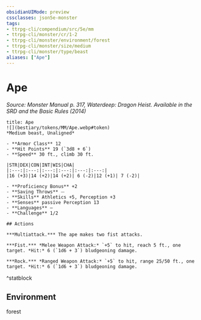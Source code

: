 ```yaml
---
obsidianUIMode: preview
cssclasses: json5e-monster
tags:
- ttrpg-cli/compendium/src/5e/mm
- ttrpg-cli/monster/cr/1-2
- ttrpg-cli/monster/environment/forest
- ttrpg-cli/monster/size/medium
- ttrpg-cli/monster/type/beast
aliases: ["Ape"]
---
```

# Ape
*Source: Monster Manual p. 317, Waterdeep: Dragon Heist. Available in the <span title='Systems Reference Document (5.1)'>SRD</span> and the Basic Rules (2014)*  

```ad-statblock
title: Ape
![](bestiary/tokens/MM/Ape.webp#token)
*Medium beast, Unaligned*

- **Armor Class** 12
- **Hit Points** 19 (`3d8 + 6`)
- **Speed** 30 ft., climb 30 ft.

|STR|DEX|CON|INT|WIS|CHA|
|:---:|:---:|:---:|:---:|:---:|:---:|
|16 (+3)|14 (+2)|14 (+2)| 6 (-2)|12 (+1)| 7 (-2)|

- **Proficiency Bonus** +2
- **Saving Throws** ⏤
- **Skills** Athletics +5, Perception +3
- **Senses** passive Perception 13
- **Languages** —
- **Challenge** 1/2

## Actions

***Multiattack.*** The ape makes two fist attacks.

***Fist.*** *Melee Weapon Attack:* `+5` to hit, reach 5 ft., one target. *Hit:* 6 (`1d6 + 3`) bludgeoning damage.

***Rock.*** *Ranged Weapon Attack:* `+5` to hit, range 25/50 ft., one target. *Hit:* 6 (`1d6 + 3`) bludgeoning damage.
```
^statblock

## Environment

forest